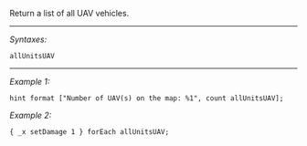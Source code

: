 Return a list of all UAV vehicles.


---
*Syntaxes:*

`allUnitsUAV`

---
*Example 1:*

```sqf
hint format ["Number of UAV(s) on the map: %1", count allUnitsUAV];
```

*Example 2:*

```sqf
{ _x setDamage 1 } forEach allUnitsUAV;
```